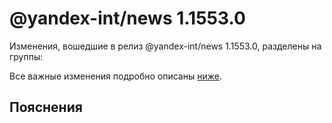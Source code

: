 # @yandex-int/news 1.1553.0

<!-- ЧЕЛОВЕЧЕСКОЕ ВСТУПЛЕНИЕ -->

Изменения, вошедшие в релиз @yandex-int/news 1.1553.0, разделены на группы:

Все важные изменения подробно описаны [ниже](#Пояснения).

## Пояснения

